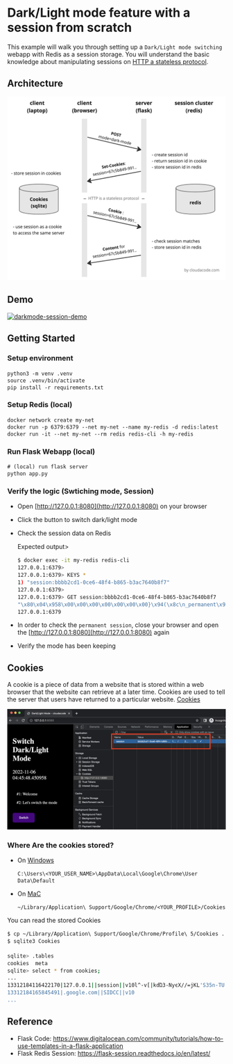 # Dark/Light mode feature with a session from scratch
This example will walk you through setting up a `Dark/Light mode switching` webapp with Redis as a session storage. You will understand the basic knowledge about manipulating sessions on [HTTP a stateless protocol](https://en.wikipedia.org/wiki/Hypertext_Transfer_Protocol#HTTP_application_session).

## Architecture
![architecture](./architecture.jpg)

## Demo
[![darkmode-session-demo](./darkmode-session-demo.gif)](https://youtu.be/cOl2VFvpglY)

## Getting Started

### Setup environment
```
python3 -m venv .venv
source .venv/bin/activate
pip install -r requirements.txt
```

### Setup Redis (local)
```
docker network create my-net
docker run -p 6379:6379 --net my-net --name my-redis -d redis:latest
docker run -it --net my-net --rm redis redis-cli -h my-redis
```

### Run Flask Webapp (local)
```
# (local) run flask server
python app.py
```

### Verify the logic (Swtiching mode, Session)

- Open [http://127.0.0.1:8080](http://127.0.0.1:8080) on your browser
- Click the button to switch dark/light mode
- Check the session data on Redis

    Expected output>
    ```bash
    $ docker exec -it my-redis redis-cli
    127.0.0.1:6379>
    127.0.0.1:6379> KEYS *
    1) "session:bbbb2cd1-0ce6-48f4-b865-b3ac7640b8f7"
    127.0.0.1:6379>
    127.0.0.1:6379> GET session:bbbb2cd1-0ce6-48f4-b865-b3ac7640b8f7
    "\x80\x04\x958\x00\x00\x00\x00\x00\x00\x00}\x94(\x8c\n_permanent\x94\x88\x8c\x05theme\x94\x8c\tdark-mode\x94\x8c\x04mode\x94\x8c\atoggled\x94u."
    127.0.0.1:6379
    ```
- In order to check the `permanent session`, close your browser and open the [http://127.0.0.1:8080](http://127.0.0.1:8080) again
- Verify the mode has been keeping

## Cookies

A cookie is a piece of data from a website that is stored within a web browser that the website can retrieve at a later time. Cookies are used to tell the server that users have returned to a particular website. [Cookies](https://www.trendmicro.com/vinfo/us/security/definition/cookies#:~:text=A%20cookie%20is%20a%20piece,returned%20to%20a%20particular%20website.)

![browser-cookies-session](./browser-cookies-session.png)

### Where Are the cookies stored?
- On [Windows](https://www.digitalcitizen.life/cookies-location-windows-10/)
    ```
    C:\Users\<YOUR_USER_NAME>\AppData\Local\Google\Chrome\User Data\Default
    ```
- On [MaC](https://www.macbookproslow.com/where-are-cookies-stored-chrome)
    ```
    ~/Library/Application\ Support/Google/Chrome/<YOUR_PROFILE>/Cookies
    ```

You can read the stored Cookies
```bash
$ cp ~/Library/Application\ Support/Google/Chrome/Profile\ 5/Cookies .
$ sqlite3 Cookies

sqlite> .tables
cookies  meta
sqlite> select * from cookies;
...
13312184116422170|127.0.0.1||session||v10l^-v[|kdΏ3-NyєΧ//=jKL'S35n-TU|/|13312184435877382|0|1|13312184135877382|1|1|1|-1|1|8080|0|13312184135877396
13312184165845491|.google.com||SIDCC||v10
...
```

## Reference
- Flask Code: https://www.digitalocean.com/community/tutorials/how-to-use-templates-in-a-flask-application
- Flask Redis Session: https://flask-session.readthedocs.io/en/latest/
